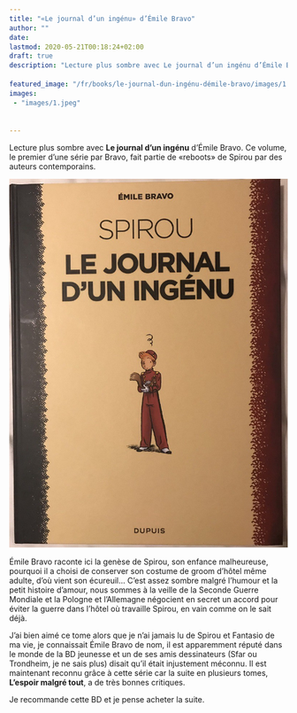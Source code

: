 ```yaml
---
title: "«Le journal d’un ingénu» d’Émile Bravo"
author: ""
date: 
lastmod: 2020-05-21T00:18:24+02:00
draft: true
description: "Lecture plus sombre avec Le journal d’un ingénu d’Émile Bravo. Ce volume, le premier d’une série par Bravo, fait partie de «reboots» de…"

featured_image: "/fr/books/le-journal-dun-ingénu-démile-bravo/images/1.jpeg" 
images:
 - "images/1.jpeg"


---
```


Lecture plus sombre avec **Le journal d’un ingénu** d’Émile Bravo. Ce volume, le premier d’une série par Bravo, fait partie de «reboots» de Spirou par des auteurs contemporains.




![image](images/1.jpeg#layoutTextWidth)



Émile Bravo raconte ici la genèse de Spirou, son enfance malheureuse, pourquoi il a choisi de conserver son costume de groom d’hôtel même adulte, d’où vient son écureuil… C’est assez sombre malgré l’humour et la petit histoire d’amour, nous sommes à la veille de la Seconde Guerre Mondiale et la Pologne et l’Allemagne négocient en secret un accord pour éviter la guerre dans l’hôtel où travaille Spirou, en vain comme on le sait déjà.

J’ai bien aimé ce tome alors que je n’ai jamais lu de Spirou et Fantasio de ma vie, je connaissait Émile Bravo de nom, il est apparemment réputé dans le monde de la BD jeunesse et un de ses amis dessinateurs (Sfar ou Trondheim, je ne sais plus) disait qu’il était injustement méconnu. Il est maintenant reconnu grâce à cette série car la suite en plusieurs tomes, **L’espoir malgré tout**, a de très bonnes critiques.

Je recommande cette BD et je pense acheter la suite.
